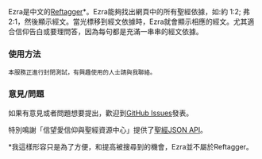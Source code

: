 Ezra是中文的[Reftagger](https://reftagger.com/)*。Ezra能夠找出網頁中的所有聖經依據，如:約 1:2; 弗 2:1，然後顯示經文。當光標移到經文依據時，Ezra就會顯示相應的經文。尤其適合信仰告白或要理問答，因為每句都是充滿一串串的經文依據。

### 使用方法
    本服務正進行封閉測試，有興趣使用的人士請與我聯絡。

### 意見/問題
如果有意見或者問題想要提出，歡迎到[GitHub Issues](https://github.com/KenHung/Ezra/issues/new)發表。

特別鳴謝「信望愛信仰與聖經資源中心」提供了[聖經JSON API](https://bible.fhl.net/json/)。

*我這樣形容只是為了方便，和提高被搜尋到的機會，Ezra並不屬於Reftagger。
